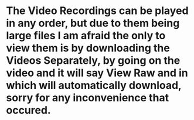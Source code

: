 # The Video Recordings can be played in any order, but due to them being large files I am afraid the only to view them is by downloading the Videos Separately, by going on the video and it will say View Raw and in which will automatically download, sorry for any inconvenience that occured.

